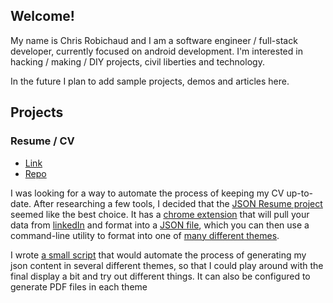 ## Welcome!

My name is Chris Robichaud and I am a software engineer / full-stack developer, currently focused on android development. I'm interested in hacking / making / DIY projects, civil liberties and technology.

In the future I plan to add sample projects, demos and articles here. 

## Projects

### Resume / CV
- [Link](https://registry.jsonresume.org/robichaudc)
- [Repo](https://gitlab.com/crobicha/portfolio)

I was looking for a way to automate the process of keeping my CV up-to-date. After researching a few tools, I decided that the [JSON Resume project](https://jsonresume.org/) seemed like the best choice. It has a [chrome extension](https://chrome.google.com/webstore/detail/json-resume-exporter/caobgmmcpklomkcckaenhjlokpmfbdec) that will pull your data from [linkedIn](https://www.linkedin.com/in/crobicha/) and format into a [JSON file](https://gitlab.com/crobicha/portfolio/-/blob/master/data/resume.json), which you can then use a command-line utility to format into one of [many different themes](https://jsonresume.org/themes/). 

I wrote [a small script](https://gitlab.com/crobicha/portfolio/-/blob/master/setup.sh) that would automate the process of generating my json content in several different themes, so that I could play around with the final display a bit and try out different things. It can also be configured to generate PDF files in each theme




<!---

## About this page

Whenever you commit to this repository, GitHub Pages will run [Jekyll](https://jekyllrb.com/) to rebuild the pages in your site, from the content in your Markdown files.

### Markdown

Markdown is a lightweight and easy-to-use syntax for styling your writing. It includes conventions for

```markdown
Syntax highlighted code block

# Header 1
## Header 2
### Header 3

- Bulleted
- List

1. Numbered
2. List

**Bold** and _Italic_ and `Code` text

[Link](url) and ![Image](src)
```

For more details see [GitHub Flavored Markdown](https://guides.github.com/features/mastering-markdown/).

### Jekyll Themes

Your Pages site will use the layout and styles from the Jekyll theme you have selected in your [repository settings](https://github.com/robichaudc/portfolio/settings). The name of this theme is saved in the Jekyll `_config.yml` configuration file.

### Support or Contact

Having trouble with Pages? Check out our [documentation](https://help.github.com/categories/github-pages-basics/) or [contact support](https://github.com/contact) and we’ll help you sort it out.

-->
